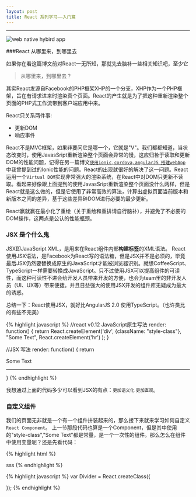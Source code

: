 ```yaml
---
layout: post
title: React 系列学习——入门篇
---
```


***  

![web native hybird app ](/blog/img/2015/2015-12-06-react-001.jpg)

###React 从哪里来，到哪里去
  
如果你在看这篇博文前对React一无所知，那就先去脑补一些相关知识吧，至少它 

> 从哪里来，到哪里去？

其实React发源自Facebook的PHP框架XHP的一个分支，XHP作为一个PHP框架，旨在有请求进来时渲染真个页面。React的产生就是为了把这种重新渲染整个页面的PHP式工作流带到客户端应用中来。

React只关系两件事:

+ 更新DOM  
+ 响应事件

React不是MVC框架，如果非要问它是哪一个，它就是"V"。我们都都知道，当状态改变时，使用JavasSript重新渲染整个页面会异常的慢，这应归咎于读取和更新DOM的性能问题，记得在另一篇博文[`使用ionic,cordova,angularJS 搭建webApp`](/blog/2015/12/02/ionic-cordova-angular-webApp.html)中我曾提到过的Ionic性能的问题。React的出现就很好的解决了这一问题。React运用一个`Virtual DOM`实现非常强大的渲染系统，在React中对DOM只更新不读取。看起来好像跟上面提到的使用JavasSript重新渲染整个页面没什么两样，但是React就是这么做的，但是它使用了非常高效的算法，计算出虚拟页面当前版本和新版本之间的差异，基于这些差异碎DOM进行必要的最少更新。

React赢就赢在最小化了重绘（关于重绘和重排请自行脑补），并避免了不必要的DOM操作，这两点是公认的性能瓶颈。

### JSX 是个什么鬼
JSX即JavaScript XML，是用来在React组件内部**构建标签**的XML语法。
React使用JSX语法，是Facebook为React写的语法糖，但是JSX并不是必须的，毕竟最后JSX仍然要替换成原生的JavaScript才能被浏览器识别。就想CoffeeScript、TypeScript一样需要转换成JavaScript。只不过使用JSX可以提高组件的可读性，而这种可读性不进会给开发人员带来开发的方便，也会为team里的非开发人员（UI、UX等）带来便捷。并且日益强大的使用JSX开发的组件库无疑成为最大的诱惑。

总结一下：React使用JSX，就好比AngularJS 2.0 使用TypeScript。（也许类比的有些不完美）

{% highlight javascript %}
//react v0.12 JavaScript原生写法
render: function() {
    return React.createElement('div',
        {className: "style-class"},
        "Some Text",
        React.createElement('hr')
    );
}

//JSX 写法
render: function() {
    return  <div className="style-class">
                Some Text<hr/>
            </div>
}
{% endhighlight %}

我想通过上面的代码多少可以看到JSX的有点：`更加语义化`  `更加直观`。

### 自定义组件
我们的页面无非就是一个有一个组件拼装起来的，那么接下来就来学习如何自定义`React Component`。
上一节那段代码也算是一个Component，但是其中使用的"style-class","Some Text"都是常量，是一个一次性的组件。那么怎么在组件中使用变量呢？还是先看代码：

{% highlight html %}
<!-- 使用下面创建的组件 Divider是组件的名字 -->
<Divider>sss</Divider>
{% endhighlight %}

{% highlight javascript %}
var Divider = React.createClass({
    
});
{% endhighlight %}